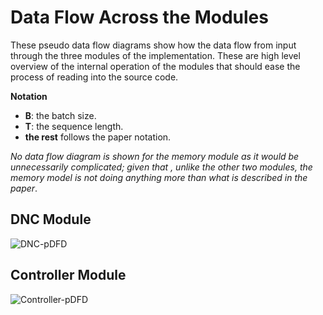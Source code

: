 # Data Flow Across the Modules

These pseudo data flow diagrams show how the data flow from input through the three modules of the implementation. These are high level overview of the internal operation of the modules that should ease the process of reading into the source code.

**Notation**
* **B**: the batch size.
* **T**: the sequence length.
* **the rest** follows the paper notation.

*No data flow diagram is shown for the memory module as it would be unnecessarily complicated; given that , unlike the other two modules, the memory model is not doing anything more than what is described in the paper*.

## DNC Module

![DNC-pDFD](/assets/DNC-DFD.png)

## Controller Module

![Controller-pDFD](/assets/Controller-DFD.png)
